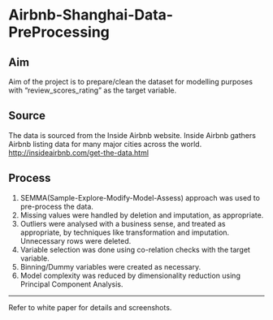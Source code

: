 # Airbnb-Shanghai-Data-PreProcessing

Aim 
--
Aim of the project is to prepare/clean the dataset for modelling purposes with “review_scores_rating” as the target variable.




Source
--
The data is sourced from the Inside Airbnb website.  Inside Airbnb gathers Airbnb listing data for many major cities across the world. http://insideairbnb.com/get-the-data.html

Process
--

1. SEMMA(Sample-Explore-Modify-Model-Assess) approach was used to pre-process the data.
2. Missing values were handled by deletion and imputation, as appropriate.
3. Outliers were analysed with a business sense, and treated as appropriate, by techniques like transformation and imputation. Unnecessary rows were deleted.
4. Variable selection was done using co-relation checks with the target variable.
5. Binning/Dummy variables were created as necessary.
6. Model complexity was reduced by dimensionality reduction using Principal Component Analysis.

----
Refer to white paper for details and screenshots.

